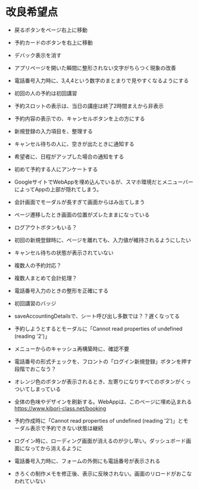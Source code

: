 # 改良希望点

- 戻るボタンをページ右上に移動
- 予約カードのボタンを右上に移動
- デバック表示を消す
- アプリページを開いた瞬間に整形されない文字がちらつく現象の改善
- 電話番号入力時に、3,4,4という数字のまとまりで見やすくなるようにする
- 初回の人の予約は初回講習
- 予約スロットの表示は、当日の講座は終了2時間まえから非表示
- 予約内容の表示での、キャンセルボタンを上の方にする
- 新規登録の入力項目を、整理する
- キャンセル待ちの人に、空きが出たときに通知する
- 希望者に、日程がアップした場合の通知をする
- 初めて予約する人にアンケートする
- GoogleサイトでWebAppを埋め込んでいるが、スマホ環境だとメニューバーによってAppの上部が隠れてしまう。
- 会計画面でモーダルが長すぎて画面からはみ出てしまう
- ページ遷移したとき画面の位置がズレたままになっている
- ログアウトボタンもいる？
- 初回の新規登録時に、ページを離れても、入力値が維持されるようにしたい
- キャンセル待ちの状態が表示されていない
- 複数人の予約対応？
- 複数人まとめて会計処理？
- 電話番号入力のときの整形を正確にする
- 初回講習のバッジ
- saveAccountingDetailsで、シート呼び出し多数では？？遅くなってる
- 予約しようとするとモーダルに「Cannot read properties of undefined (reading '2')」
- メニューからのキャッシュ再構築時に、確認不要
- 電話番号の形式チェックを、フロントの「ログイン新規登録」ボタンを押す段階でおこなう？
- オレンジ色のボタンが表示されるとき、左寄りになりすべてのボタンがくっついてしまっている
- 全体の色味やデザインを刷新する。WebAppは、このページに埋め込まれる <https://www.kibori-class.net/booking>

- 予約作成時に「Cannot read properties of undefined (reading '2')」とモーダル表示で予約できない状態は継続
- ログイン時に、ローディング画面が消えるのが少し早い。ダッシュボード画面になってから消えるように
- 電話番号入力時に、フォームの外側にも電話番号が表示される
- きろくの制作メモを修正後、表示に反映されない。画面のリロードがおこなわれていない
